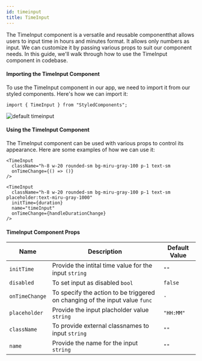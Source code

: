 ```yaml
---
id: timeinput
title: TimeInput
---
```


The TimeInput component is a versatile and reusable componentthat allows users
to input time in hours and minutes format. It allows only numbers as input. We
can customize it by passing various props to suit our component needs. In this
guide, we'll walk through how to use the TimeInput component in codebase.

#### Importing the TimeInput Component

To use the TimeInput component in our app, we need to import it from our styled
components. Here's how we can import it:

```
import { TimeInput } from "StyledComponents";
```

![default timeinput](/img/timeinput/default.png)

#### Using the TimeInput Component

The TimeInput component can be used with various props to control its
appearance. Here are some examples of how we can use it:

```
<TimeInput
  className="h-8 w-20 rounded-sm bg-miru-gray-100 p-1 text-sm
  onTimeChange={() => ()}
/>
```

```
<TimeInput
  className="h-8 w-20 rounded-sm bg-miru-gray-100 p-1 text-sm placeholder:text-miru-gray-1000"
  initTime={duration}
  name="timeInput"
  onTimeChange={handleDurationChange}
/>
```

#### TimeInput Component Props

| Name           | Description                                                                 | Default Value |
| -------------- | --------------------------------------------------------------------------- | ------------- |
| `initTime`     | Provide the intital time value for the input `string`                       | `""`          |
| `disabled`     | To set input as disabled `bool`                                             | `false`       |
| `onTimeChange` | To specify the action to be triggered on changing of the input value `func` | `-`           |
| `placeholder`  | Provide the input placholder value `string`                                 | `"HH:MM"`     |
| `className`    | To provide external classnames to input `string`                            | `""`          |
| `name`         | Provide the name for the input `string`                                     | `""`          |
